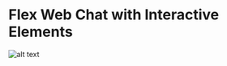 # Flex Web Chat with Interactive Elements

![alt text](https://flex-interactive-webchat-assets-6896.twil.io/flex-interactives-ss.png)
